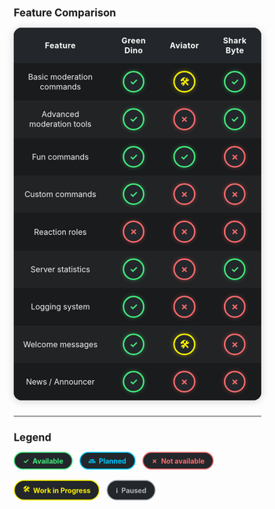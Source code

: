 ## Feature Comparison

<style>
/* Table Styles */
.feature-table {
    width: 100%;
    border-collapse: separate;
    border-spacing: 0;
    margin-bottom: 2em;
    background: var(--table-bg, #18191a);
    color: var(--table-fg, #f3f3f3);
    border-radius: 1em;
    overflow: hidden;
    box-shadow: 0 2px 16px 0 rgba(0,0,0,0.18);
    font-family: inherit;
}
.feature-table th, .feature-table td {
    border: none;
    padding: 1em 1.2em;
    text-align: center;
    font-size: 1em;
}
.feature-table th {
    background: var(--table-th-bg, #23272b);
    color: var(--table-th-fg, #fff);
    font-weight: 700;
    letter-spacing: 0.03em;
}
.feature-table tr {
    transition: background 0.18s;
}
.feature-table tr:nth-child(even) {
    background: var(--table-row-even, #222325);
}
.feature-table tr:nth-child(odd) {
    background: var(--table-row-odd, #1a1b1d);
}
.feature-table tr:hover {
    background: var(--table-row-hover, #23243a);
}
.feature-table td {
    vertical-align: middle;
}

/* Status Circle Styles */
.status-circle {
    display: inline-block;
    width: 2em;
    height: 2em;
    border-radius: 50%;
    border: 3px solid;
    line-height: 2em;
    font-size: 1.2em;
    font-weight: bold;
    text-align: center;
    vertical-align: middle;
    background: #23272b;
    transition: box-shadow 0.2s, border-color 0.2s;
    user-select: none;
}
.status-available {
    border-color: #43e97b;
    color: #43e97b;
    box-shadow: 0 0 8px 1px #43e97b44;
}
.status-planned {
    border-color: #00c6ff;
    color: #00c6ff;
    box-shadow: 0 0 8px 1px #00c6ff44;
}
.status-not {
    border-color: #ff6a6a;
    color: #ff6a6a;
    box-shadow: 0 0 8px 1px #ff6a6a44;
}
.status-wip {
    border-color: #fff200;
    color: #fff200;
    box-shadow: 0 0 8px 1px #fff20044;
}
.status-paused {
    border-color: #b0b3b8;
    color: #b0b3b8;
    box-shadow: 0 0 8px 1px #b0b3b844;
}
</style>

<table class="feature-table">
  <thead>
    <tr>
      <th>Feature</th>
      <th>Green Dino</th>
      <th>Aviator</th>
      <th>Shark Byte</th>
    </tr>
  </thead>
  <tbody>
    <tr>
      <td>Basic moderation commands</td>
      <td><span class="status-circle status-available" title="Available">✓</span></td>
      <td><span class="status-circle status-wip" title="Work in Progress">🛠️</span></td>
      <td><span class="status-circle status-available" title="Available">✓</span></td>
    </tr>
    <tr>
      <td>Advanced moderation tools</td>
      <td><span class="status-circle status-available" title="Available">✓</span></td>
      <td><span class="status-circle status-not" title="Not available">✗</span></td>
      <td><span class="status-circle status-available" title="Available">✓</span></td>
    </tr>
    <tr>
      <td>Fun commands</td>
      <td><span class="status-circle status-available" title="Available">✓</span></td>
      <td><span class="status-circle status-available" title="Available">✓</span></td>
      <td><span class="status-circle status-not" title="Not available">✗</span></td>
    </tr>
    <tr>
      <td>Custom commands</td>
      <td><span class="status-circle status-available" title="Available">✓</span></td>
      <td><span class="status-circle status-not" title="Not available">✗</span></td>
      <td><span class="status-circle status-not" title="Not available">✗</span></td>
    </tr>
    <tr>
      <td>Reaction roles</td>
      <td><span class="status-circle status-not" title="Not available">✗</span></td>
      <td><span class="status-circle status-not" title="Not available">✗</span></td>
      <td><span class="status-circle status-not" title="Not available">✗</span></td>
    </tr>
    <tr>
      <td>Server statistics</td>
      <td><span class="status-circle status-available" title="Available">✓</span></td>
      <td><span class="status-circle status-not" title="Not available">✗</span></td>
      <td><span class="status-circle status-available" title="Available">✓</span></td>
    </tr>
    <tr>
      <td>Logging system</td>
      <td><span class="status-circle status-available" title="Available">✓</span></td>
      <td><span class="status-circle status-not" title="Not available">✗</span></td>
      <td><span class="status-circle status-not" title="Not available">✗</span></td>
    </tr>
    <tr>
      <td>Welcome messages</td>
      <td><span class="status-circle status-available" title="Available">✓</span></td>
      <td><span class="status-circle status-wip" title="Work in Progress">🛠️</span></td>
      <td><span class="status-circle status-not" title="Not available">✗</span></td>
    </tr>
    <tr>
      <td>News / Announcer</td>
      <td><span class="status-circle status-available" title="Available">✓</span></td>
      <td><span class="status-circle status-not" title="Not available">✗</span></td>
      <td><span class="status-circle status-not" title="Not available">✗</span></td>
    </tr>
  </tbody>
</table>

---

## Legend

<div style="display: flex; gap: 1em; flex-wrap: wrap; margin-bottom: 1em;">
    <span class="legend-btn status-available" title="Available">
        ✓ <span style="margin-left:0.5em;">Available</span>
    </span>
    <span class="legend-btn status-planned" title="Planned">
        🔜 <span style="margin-left:0.5em;">Planned</span>
    </span>
    <span class="legend-btn status-not" title="Not available">
        ✗ <span style="margin-left:0.5em;">Not available</span>
    </span>
    <span class="legend-btn status-wip" title="Work in Progress">
        🛠️ <span style="margin-left:0.5em;">Work in Progress</span>
    </span>
    <span class="legend-btn status-paused" title="Paused">
        ℹ️ <span style="margin-left:0.5em;">Paused</span>
    </span>
</div>

<style>
.legend-btn {
    display: flex;
    align-items: center;
    border: 2px solid;
    border-radius: 2em;
    padding: 0.5em 1.2em;
    font-size: 1em;
    font-family: inherit;
    font-weight: bold;
    background: #23272b;
    color: inherit;
    outline: none;
    transition: box-shadow 0.3s, border-color 0.3s;
    box-shadow: none;
    position: relative;
    overflow: hidden;
    margin-bottom: 0.5em;
    cursor: default;
}
.status-available {
    border-color: #43e97b;
    color: #43e97b;
}
.status-planned {
    border-color: #00c6ff;
    color: #00c6ff;
}
.status-not {
    border-color: #ff6a6a;
    color: #ff6a6a;
}
.status-wip {
    border-color: #fff200;
    color: #fff200;
}
.status-paused {
    border-color: #b0b3b8;
    color: #b0b3b8;
}
</style>
